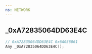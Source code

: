 ```yaml
---
ns: NETWORK
---
```

## _0xA72835064DD63E4C

```c
// 0xA72835064DD63E4C 0x6A036061
Any _0xA72835064DD63E4C();
```

